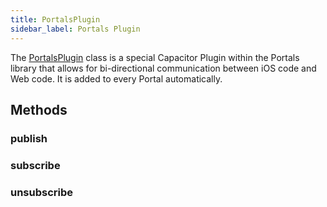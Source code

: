```yaml
---
title: PortalsPlugin
sidebar_label: Portals Plugin
---
```


The [PortalsPlugin](./portals-plugin) class is a special Capacitor Plugin within the Portals library that allows for bi-directional communication between iOS code and Web code. It is added to every Portal automatically.

## Methods

### publish

### subscribe

### unsubscribe
